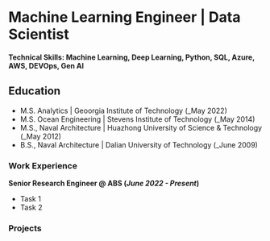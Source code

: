 # Machine Learning Engineer | Data Scientist

#### Technical Skills: Machine Learning, Deep Learning, Python, SQL, Azure, AWS, DEVOps, Gen AI

## Education
- M.S. Analytics | Geoorgia Institute of Technology (_May 2022)
- M.S. Ocean Engineering | Stevens Institute of Technology (_May 2014)
- M.S., Naval Architecture | Huazhong University of Science & Technology (_May 2012)
- B.S., Naval Architecture | Dalian University of Technology (_June 2009)

### Work Experience
**Senior Research Engineer @ ABS (_June 2022 - Present_)**
- Task 1
- Task 2

### Projects
